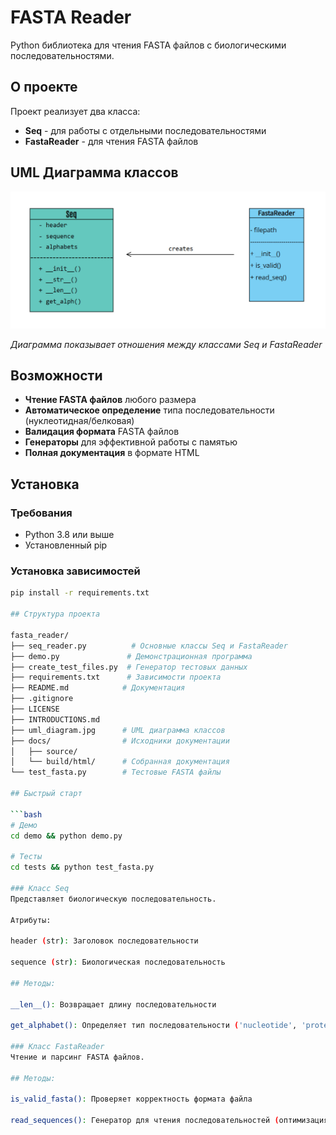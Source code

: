 # FASTA Reader

Python библиотека для чтения FASTA файлов с биологическими последовательностями.

## О проекте

Проект реализует два класса:
- **Seq** - для работы с отдельными последовательностями
- **FastaReader** - для чтения FASTA файлов

## UML Диаграмма классов

![UML Diagram](uml_diagram.jpg)

*Диаграмма показывает отношения между классами Seq и FastaReader*

## Возможности

- **Чтение FASTA файлов** любого размера
- **Автоматическое определение** типа последовательности (нуклеотидная/белковая)
- **Валидация формата** FASTA файлов
- **Генераторы** для эффективной работы с памятью
- **Полная документация** в формате HTML

## Установка

### Требования
- Python 3.8 или выше
- Установленный pip

### Установка зависимостей
```bash
pip install -r requirements.txt

## Структура проекта

fasta_reader/
├── seq_reader.py          # Основные классы Seq и FastaReader
├── demo.py               # Демонстрационная программа
├── create_test_files.py  # Генератор тестовых данных
├── requirements.txt      # Зависимости проекта
├── README.md            # Документация
├── .gitignore
├── LICENSE
├── INTRODUCTIONS.md
├── uml_diagram.jpg      # UML диаграмма классов
├── docs/                # Исходники документации
│   ├── source/
│   └── build/html/      # Собранная документация
└── test_fasta.py        # Тестовые FASTA файлы

## Быстрый старт

```bash
# Демо
cd demo && python demo.py

# Тесты
cd tests && python test_fasta.py

### Класс Seq
Представляет биологическую последовательность.

Атрибуты:

header (str): Заголовок последовательности

sequence (str): Биологическая последовательность

## Методы:

__len__(): Возвращает длину последовательности

get_alphabet(): Определяет тип последовательности ('nucleotide', 'protein', 'unknown')

### Класс FastaReader
Чтение и парсинг FASTA файлов.

## Методы:

is_valid_fasta(): Проверяет корректность формата файла

read_sequences(): Генератор для чтения последовательностей (оптимизация памяти)
